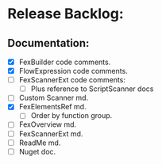 # Release Backlog:

## Documentation:

- [x] FexBuilder code comments.
- [x] FlowExpression code comments.
- [ ] FexScannerExt code comments:
  - [ ] Plus reference to ScriptScanner docs
- [ ] Custom Scanner md.
- [x] FexElementsRef md.
  - [ ] Order by function group.
- [ ] FexOverview md.
- [ ] FexScannerExt md.
- [ ] ReadMe md.
- [ ] Nuget doc.